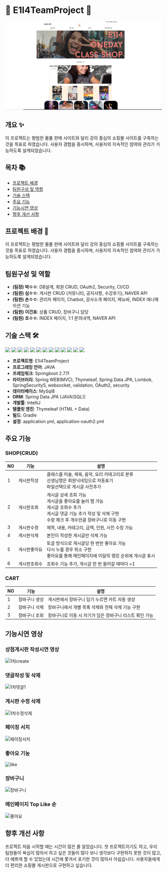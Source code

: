 # 🌟 E1I4TeamProject 🌟


<img src="src/main/resources/static/images/메인.jpg" alt="프로젝트 메인 이미지"/>


## 개요 ✨
이 프로젝트는 평범한 물품 판매 사이트와 달리 강의 중심의 쇼핑몰 사이트를 구축하는 것을 목표로 하였습니다. 사용자 경험을 중시하며, 사용자의 지속적인 참여와 관리가 가능하도록 설계되었습니다.

## 목차 📚
- [프로젝트 배경](#프로젝트-배경)
- [팀원구성 및 역할](#팀원구성-및-역할)
- [기술 스택](#기술-스택-🛠)
- [주요 기능](#주요-기능)
- [기능시연 영상](#기능시연-영상)
- [향후 개선 사항](#향후-개선-사항)


## 프로젝트 배경 📜
이 프로젝트는 평범한 물품 판매 사이트와 달리 강의 중심의 쇼핑몰 사이트를 구축하는 것을 목표로 하였습니다. 사용자 경험을 중시하며, 사용자의 지속적인 참여와 관리가 가능하도록 설계되었습니다.

## 팀원구성 및 역할
- **(팀장) 박ㅇㅇ**: DB설계, 회원 CRUD, OAuth2, Security, CI/CD
- **(팀원) 심ㅇㅇ**: 게시판 CRUD (커뮤니티, 공지사항, 수강후기), NAVER API
- **(팀원) 손ㅇㅇ**: 관리자 페이지, Chatbot, 강사소개 페이지, 메뉴바, INDEX 애니메이션 기능
- **(팀원) 이건표**: 상품 CRUD, 장바구니 담당
- **(팀원) 조ㅇㅇ**: INDEX 페이지, 1:1 문의내역, NAVER API

## 기술 스택 🛠
<img src="https://img.shields.io/badge/Java-ED8B00?style=for-the-badge&logo=openjdk&logoColor=white">
<img src="https://img.shields.io/badge/JavaScript-F7DF1E?style=for-the-badge&logo=JavaScript&logoColor=white">
<img src="https://img.shields.io/badge/HTML5-E34F26?style=for-the-badge&logo=html5&logoColor=white">
<img src="https://img.shields.io/badge/CSS3-1572B6?style=for-the-badge&logo=css3&logoColor=white">
<img src="https://img.shields.io/badge/jQuery-0769AD?style=for-the-badge&logo=jquery&logoColor=white">
<img src="https://img.shields.io/badge/Spring-6DB33F?style=for-the-badge&logo=spring&logoColor=white">
<img src="https://img.shields.io/badge/Amazon_AWS-232F3E?style=for-the-badge&logo=amazon-aws&logoColor=white">
<img src="https://img.shields.io/badge/MySQL-005C84?style=for-the-badge&logo=mysql&logoColor=white">
<img src="https://img.shields.io/badge/Oracle-F80000?style=for-the-badge&logo=Oracle&logoColor=white">
<img src="https://img.shields.io/badge/Spring_Security-6DB33F?style=for-the-badge&logo=Spring-Security&logoColor=white">
<img src="https://img.shields.io/badge/GIT-E44C30?style=for-the-badge&logo=git&logoColor=white">
<img src="https://img.shields.io/badge/Gradle-02303A.svg?style=for-the-badge&logo=Gradle&logoColor=white">
<img src="https://img.shields.io/badge/Notion-000000?style=for-the-badge&logo=notion&logoColor=white">

- **프로젝트명**: E1i4TeamProject
- **프로그래밍 언어**: JAVA
- **프레임워크**: Springboot 2.7.11
- **라이브러리**: Spring WEB(MVC), Thymeleaf, Spring Data JPA, Lombok, SpringSecurity5, websocket, validation, OAuth2, security
- **데이터베이스**: MySql8
- **ORM**: Spring Data JPA (JAVA(SQL))
- **개발툴**: IntelliJ
- **템플릿 엔진**: Thymeleaf (HTML + Data)
- **빌드**: Gradle
- **설정**: application.yml, application-oauth2.yml

## 주요 기능
### SHOP(CRUD)
| NO | 기능         | 설명                                                                 |
|----|--------------|----------------------------------------------------------------------|
| 1  | 게시판작성   | 클래스를 미술, 체육, 음악, 요리 카테고리로 분류<br>선생님명은 회원닉네임으로 자동표기<br>파일선택으로 게시글 사진추가 |
| 2  | 게시판조회   | 게시글 상세 조회 가능<br>게시글을 좋아요를 눌러 찜 가능<br>게시글 조회수 추가<br>게시글 댓글 기능 추가 작성 및 삭제 구현<br>수량 체크 후 개수만큼 장바구니로 이동 구현 |
| 3  | 게시판수정   | 제목, 내용, 카테고리, 금액, 인원, 사진 수정 가능                     |
| 4  | 게시판삭제   | 본인이 작성한 게시글만 삭제 가능                                     |
| 5  | 게시판좋아요 | 토글 방식으로 게시글당 한 번만 좋아요 가능<br>다시 누를 경우 취소 구현<br>좋아요를 통해 메인페이지에 이달의 랭킹 순위에 게시글 표시 |
| 6  | 게시판조회수 | 조회수 기능 추가, 게시글 한 번 들어갈 때마다 +1                     |

### CART
| NO | 기능           | 설명                                                   |
|----|----------------|--------------------------------------------------------|
| 1  | 장바구니 생성  | 게시판에서 장바구니 담기 누르면 카트 자동 생성        |
| 2  | 장바구니 삭제  | 장바구니에서 개별 목록 삭제와 전체 삭제 기능 구현     |
| 3  | 장바구니 조회  | 장바구니로 이동 시 자기가 담은 장바구니 리스트 확인 가능 |

## 기능시연 영상

### 상점게시판 작성시연 영상
![1차create](https://github.com/leegeonpyo/Project_teamE1I4/assets/154856555/3b2b3ba8-6853-402f-80b9-0acfa910ce60)

### 댓글작성 및 삭제
![1차댓글1](https://github.com/leegeonpyo/Project_teamE1I4/assets/154856555/a368d7f1-5af9-476d-856f-a0182b233dce)

### 게시판 수정 삭제
![1차수정삭제](https://github.com/leegeonpyo/Project_teamE1I4/assets/154856555/74b4892e-5b59-467d-8381-1b8d7d1326cc)

### 페이징 서치
![페이징서치](https://github.com/leegeonpyo/Project_teamE1I4/assets/154856555/149e728e-f104-48cd-a9c5-238cad235db4)


### 좋아요 기능
![like](https://github.com/leegeonpyo/Project_teamE1I4/assets/154856555/de5ef513-b8a0-427a-8569-06ce99fc6957)

### 장바구니
![장바구니](https://github.com/leegeonpyo/Project_teamE1I4/assets/154856555/0fea4947-7feb-47cd-bffe-60bbb05d3bc9)

### 메인페이지 Top Like 순
![좋아요](https://github.com/leegeonpyo/Project_teamE1I4/assets/154856555/b65d4afd-632a-456f-8a24-b758c970f77d)

## 향후 개선 사항
프로젝트 처음 시작할 때는 시간이 많은 줄 알았습니다. 첫 프로젝트이기도 하고, 우리 팀원들이 욕심이 많아서 하고 싶은 것들이 많다 보니 생각보다 구현하지 못한 것이 많고, 더 예쁘게 할 수 있었는데 시간에 쫓겨서 포기한 것이 많아서 아쉽습니다. 사용자들에게 더 편리한 쇼핑몰 게시판으로 구현하고 싶습니다.



